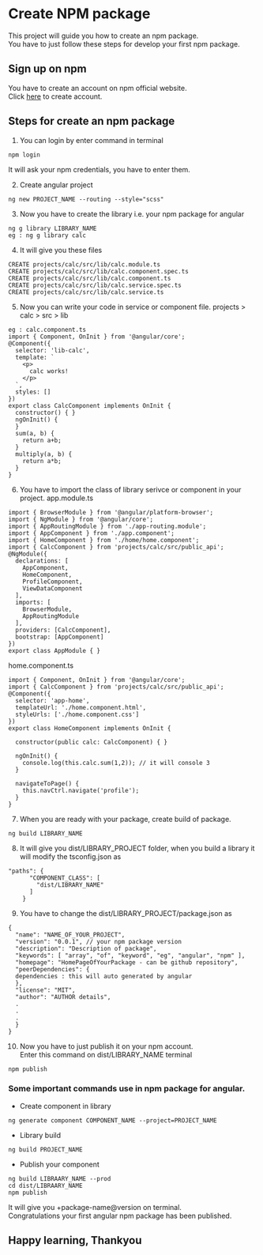 # Create NPM package
This project will guide you how to create an npm package.<br>
You have to just follow these steps for develop your first npm package.<br>

## Sign up on npm
You have to create an account on npm official website.<br>
Click [here](https://www.npmjs.com/signup) to create account.

## Steps for create an npm package
1) You can login by enter command in terminal
```
npm login
```
It will ask your npm credentials, you have to enter them.

2) Create angular project
```
ng new PROJECT_NAME --routing --style="scss"
```
3) Now you have to create the library i.e. your npm package for angular
```
ng g library LIBRARY_NAME
eg : ng g library calc
```
4) It will give you these files
```
CREATE projects/calc/src/lib/calc.module.ts
CREATE projects/calc/src/lib/calc.component.spec.ts
CREATE projects/calc/src/lib/calc.component.ts
CREATE projects/calc/src/lib/calc.service.spec.ts
CREATE projects/calc/src/lib/calc.service.ts
```
5) Now you can write your code in service or component file.
projects > calc >  src > lib

```
eg : calc.component.ts
import { Component, OnInit } from '@angular/core';
@Component({
  selector: 'lib-calc',
  template: `
    <p>
      calc works!
    </p>
  `,
  styles: []
})
export class CalcComponent implements OnInit {
  constructor() { }
  ngOnInit() {
  }
  sum(a, b) {
    return a+b;
  }
  multiply(a, b) {
    return a*b;
  }
}
```
6) You have to import the class of library serivce or component in your project.
app.module.ts
```
import { BrowserModule } from '@angular/platform-browser';
import { NgModule } from '@angular/core';
import { AppRoutingModule } from './app-routing.module';
import { AppComponent } from './app.component';
import { HomeComponent } from './home/home.component';
import { CalcComponent } from 'projects/calc/src/public_api';
@NgModule({
  declarations: [
    AppComponent,
    HomeComponent,
    ProfileComponent,
    ViewDataComponent
  ],
  imports: [
    BrowserModule,
    AppRoutingModule
  ],
  providers: [CalcComponent],
  bootstrap: [AppComponent]
})
export class AppModule { }
```
home.component.ts
```
import { Component, OnInit } from '@angular/core';
import { CalcComponent } from 'projects/calc/src/public_api';
@Component({
  selector: 'app-home',
  templateUrl: './home.component.html',
  styleUrls: ['./home.component.css']
})
export class HomeComponent implements OnInit {

  constructor(public calc: CalcComponent) { }

  ngOnInit() {
    console.log(this.calc.sum(1,2)); // it will console 3
  }

  navigateToPage() {
    this.navCtrl.navigate('profile');
  }
}

```
7) When you are ready with your package, create build of package.
```
ng build LIBRARY_NAME
```
8) It will give you dist/LIBRARY_PROJECT folder, when you build a library it will modify the tsconfig.json as
```
"paths": {
      "COMPONENT_CLASS": [
        "dist/LIBRARY_NAME"
      ]
    }
```
9) You have to change the dist/LIBRARY_PROJECT/package.json as
```
{
  "name": "NAME_OF_YOUR_PROJECT",
  "version": "0.0.1", // your npm package version
  "description": "Description of package",
  "keywords": [ "array", "of", "keyword", "eg", "angular", "npm" ],
  "homepage": "HomePageOfYourPackage - can be github repository",
  "peerDependencies": {
  dependencies : this will auto generated by angular
  },
  "license": "MIT",
  "author": "AUTHOR details",
  .
  .
  .
  }
}
```
10) Now you have to just publish it on your npm account.<br>
Enter this command on dist/LIBRARY_NAME terminal
```
npm publish
```

### Some important commands use in npm package for angular.
- Create component in library
```
ng generate component COMPONENT_NAME --project=PROJECT_NAME
```
- Library build
```
ng build PROJECT_NAME
```
- Publish your component
```
ng build LIBRAARY_NAME --prod
cd dist/LIBRAARY_NAME
npm publish
```

It will give you +package-name@version on terminal.<br>
Congratulations your first angular npm package has been published.
## Happy learning, Thankyou
